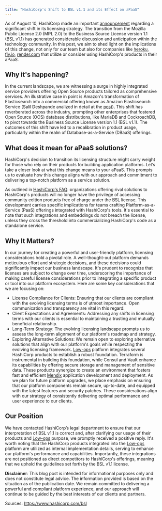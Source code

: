 ```yaml
---
title: "HashiCorp's Shift to BSL v1.1 and its Effect on aPaaS"
---
```


As of August 10, HashiCorp made an important [announcement](https://www.hashicorp.com/blog/hashicorp-adopts-business-source-license) regarding a significant shift in its licensing strategy. The transition from the Mozilla Public License 2.0 (MPL 2.0) to the Business Source License version 1.1 (BSL v1.1) has generated considerable discussion and anticipation within the technology community. In this post, we aim to shed light on the implications of this change, not only for our team but also for companies like [heroku](https://www.heroku.com), [fly.io](https://fly.io), [render.com](https://render.com) that utilize or consider using HashiCorp's products in their aPaaS.

##  Why it's happening?

In the current landscape, we are witnessing a surge in highly integrated service providers offering Open Source products tailored as comprehensive services. An illustrative case in point is Amazon's transformation of Elasticsearch into a commercial offering known as Amazon Elasticsearch Service (Salil Deshpande analized in detail at the [post](https://techcrunch.com/2019/05/30/lack-of-leadership-in-open-source-results-in-source-available-licenses/)). This shift has reverberated across the industry, prompting other enterprises that fostered Open Source (OOS) database distributions, like MariaDB and CockroachDB, to pivot towards the Business Source License version 1.1 (BSL v1.1). The outcomes of this shift have led to a recalibration in product usage, particularly within the realm of Database-as-a-Service (DBaaS) offerings.

## What does it mean for aPaaS solutions?

HashiCorp's decision to transition its licensing structure might carry weight for those who rely on their products for building application platforms. Let’s take a closer look at what this change means to your aPaaS. This prompts us to evaluate how this change aligns with our approach and commitment to delivering a top-notch platform as a service solution.

As outlined in [HashiCorp's FAQ](https://www.hashicorp.com/license-faq): organizations offering rival solutions to HashiCorp's products will no longer have the privilege of accessing community edition products free of charge under the BSL license. This development carries specific implications for teams crafting Platform-as-a-Service (PaaS) offerings integrated with HashiCorp's tools. It's essential to note that such integrations and embeddings do not breach the license, unless they cross the threshold into commercializing HashiCorp's code as a standalone service.

## Why It Matters?

In our journey for creating a powerful and user-friendly platform, licensing considerations hold a pivotal role. A well-thought-out platform demands meticulous effort and strategic decisions, and these decisions could significantly impact our business landscape. It's prudent to recognize that licenses are subject to change over time, underscoring the importance of making careful license considerations prior to integrating a specific product or tool into our platform ecosystem.
Here are some key considerations that we are focusing on:
 - License Compliance for Clients: Ensuring that our clients are compliant with the evolving licensing terms is of utmost importance. Open communication and transparency are vital in this regard.
 - Client Expectations and Agreements: Addressing any shifts in licensing terms with our clients is essential to maintaining a trusting and mutually beneficial relationship.
 - Long-Term Strategy: The evolving licensing landscape prompts us to assess the long-term alignment of our platform's roadmap and strategy.
 - Exploring Alternative Solutions: We remain open to exploring alternative solutions that align with our platform's goals while respecting the evolving licensing framework.
[Low-ops](https://low-ops.com) platform integrates several HashiCorp products to establish a robust foundation. Terraform is instrumental in building this foundation, while Consul and Vault enhance its capabilities by offering secure storage and management of sensitive data. These products synergize to create an environment that fosters fast and efficient [Mendix](https://www.mendix.com) application development and deployment.
As we plan for future platform upgrades, we place emphasis on ensuring that our platform components remain secure, up-to-date, and equipped with the latest features and security patches. These considerations align with our strategy of consistently delivering optimal performance and user experience to our clients.

## Our Position

We have contacted HashiCorp’s legal department to ensure that our interpretation of BSL v1.1 is correct and, after clarifying our usage of their products and [Low-ops](https://low-ops.com) purpose, we promptly received a positive reply.
It's worth noting that the HashiCorp products integrated into the [Low-ops](https://low-ops.com) platform are utilized as internal implementation details, serving to enhance our platform's performance and capabilities. Importantly, these integrations are not positioned as direct competitors to HashiCorp's offerings, meaning that we uphold the guidelines set forth by the BSL v1.1 license.

**Disclaimer**: This blog post is intended for informational purposes only and does not constitute legal advice. The information provided is based on the situation as of the publication date.
We remain committed to delivering a powerful and compliant platform experience, and our approach will continue to be guided by the best interests of our clients and partners.

Sources:
https://www.hashicorp.com/bsl
